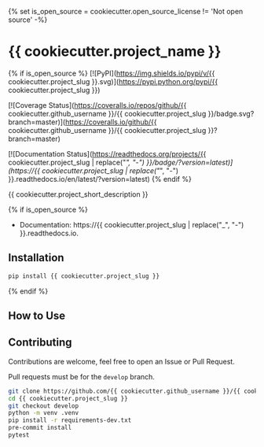 {% set is_open_source = cookiecutter.open_source_license != 'Not open source' -%}
# {{ cookiecutter.project_name }}


{% if is_open_source %}
[![PyPI](https://img.shields.io/pypi/v/{{ cookiecutter.project_slug }}.svg)](https://pypi.python.org/pypi/{{ cookiecutter.project_slug }})

[![Coverage Status](https://coveralls.io/repos/github/{{ cookiecutter.github_username }}/{{ cookiecutter.project_slug }}/badge.svg?branch=master)](https://coveralls.io/github/{{ cookiecutter.github_username }}/{{ cookiecutter.project_slug }}?branch=master)

[![Documentation Status](https://readthedocs.org/projects/{{ cookiecutter.project_slug | replace("_", "-") }}/badge/?version=latest)](https://{{ cookiecutter.project_slug | replace("_", "-") }}.readthedocs.io/en/latest/?version=latest)
{% endif %}


{{ cookiecutter.project_short_description }}


{% if is_open_source %}
- Documentation: https://{{ cookiecutter.project_slug | replace("_", "-") }}.readthedocs.io.


## Installation

```bash
pip install {{ cookiecutter.project_slug }}
```
{% endif %}


## How to Use


## Contributing
Contributions are welcome, feel free to open an Issue or Pull Request.

Pull requests must be for the `develop` branch.

```bash
git clone https://github.com/{{ cookiecutter.github_username }}/{{ cookiecutter.project_slug }}
cd {{ cookiecutter.project_slug }}
git checkout develop
python -m venv .venv
pip install -r requirements-dev.txt
pre-commit install
pytest
```
